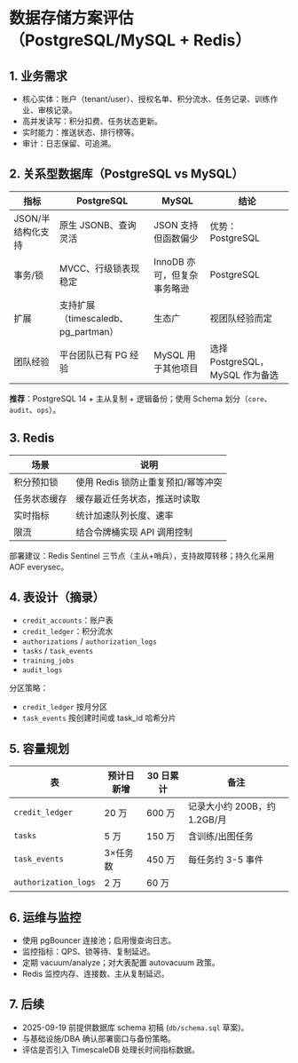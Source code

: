 ﻿# 数据存储方案评估（PostgreSQL/MySQL + Redis）

## 1. 业务需求
- 核心实体：账户（tenant/user）、授权名单、积分流水、任务记录、训练作业、审核记录。
- 高并发读写：积分扣费、任务状态更新。
- 实时能力：推送状态、排行榜等。
- 审计：日志保留、可追溯。

## 2. 关系型数据库（PostgreSQL vs MySQL）
| 指标 | PostgreSQL | MySQL | 结论 |
| ---- | ---------- | ----- | ---- |
| JSON/半结构化支持 | 原生 JSONB、查询灵活 | JSON 支持但函数偏少 | 优势：PostgreSQL |
| 事务/锁 | MVCC、行级锁表现稳定 | InnoDB 亦可，但复杂事务略逊 | PostgreSQL |
| 扩展 | 支持扩展（timescaledb、pg_partman） | 生态广 | 视团队经验而定 |
| 团队经验 | 平台团队已有 PG 经验 | MySQL 用于其他项目 | 选择 PostgreSQL，MySQL 作为备选 |

**推荐**：PostgreSQL 14 + 主从复制 + 逻辑备份；使用 Schema 划分（`core`、`audit`、`ops`）。

## 3. Redis
| 场景 | 说明 |
| --- | --- |
| 积分预扣锁 | 使用 Redis 锁防止重复预扣/幂等冲突 |
| 任务状态缓存 | 缓存最近任务状态，推送时读取 |
| 实时指标 | 统计加速队列长度、速率 |
| 限流 | 结合令牌桶实现 API 调用控制 |

部署建议：Redis Sentinel 三节点（主从+哨兵），支持故障转移；持久化采用 AOF everysec。

## 4. 表设计（摘录）
- `credit_accounts`：账户表
- `credit_ledger`：积分流水
- `authorizations` / `authorization_logs`
- `tasks` / `task_events`
- `training_jobs`
- `audit_logs`

分区策略：
- `credit_ledger` 按月分区
- `task_events` 按创建时间或 task_id 哈希分片

## 5. 容量规划
| 表 | 预计日新增 | 30 日累计 | 备注 |
| --- | --- | --- | --- |
| `credit_ledger` | 20 万 | 600 万 | 记录大小约 200B，约 1.2GB/月 |
| `tasks` | 5 万 | 150 万 | 含训练/出图任务 |
| `task_events` | 3×任务数 | 450 万 | 每任务约 3-5 事件 |
| `authorization_logs` | 2 万 | 60 万 | |

## 6. 运维与监控
- 使用 pgBouncer 连接池；启用慢查询日志。
- 监控指标：QPS、锁等待、复制延迟。
- 定期 vacuum/analyze；对大表配置 autovacuum 政策。
- Redis 监控内存、连接数、主从复制延迟。

## 7. 后续
- 2025-09-19 前提供数据库 schema 初稿 (`db/schema.sql` 草案)。
- 与基础设施/DBA 确认部署窗口与备份策略。
- 评估是否引入 TimescaleDB 处理长时间指标数据。
